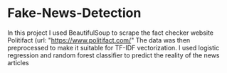 # Fake-News-Detection

In this project I used BeautifulSoup to scrape the fact checker website Politifact (url: "https://www.politifact.com/"
The data was then preprocessed to make it suitable for TF-IDF vectorization. 
I used logistic regression and random forest classifier to predict the reality of the news articles
